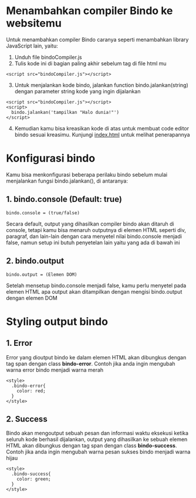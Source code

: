 # Menambahkan compiler Bindo ke websitemu
Untuk menambahkan compiler Bindo caranya seperti menambahkan library JavaScript lain, yaitu:
1. Unduh file bindoCompiler.js
2. Tulis kode ini di bagian paling akhir sebelum tag </body> di file html mu
  ```
  <script src="bindoCompiler.js"></script>
  ```
3. Untuk menjalankan kode bindo, jalankan function bindo.jalankan(string) dengan parameter string kode yang ingin dijalankan
  ```
  <script src="bindoCompiler.js"></script>
  <script>
    bindo.jalankan('tampilkan "Halo dunia!"')
  </script>
  ```
4. Kemudian kamu bisa kreasikan kode di atas untuk membuat code editor bindo sesuai kreasimu. Kunjungi [index.html](index.html) untuk melihat penerapannya

# Konfigurasi bindo
Kamu bisa menkonfigurasi beberapa perilaku bindo sebelum mulai menjalankan fungsi bindo.jalankan(), di antaranya:
## 1. bindo.console (Default: true)
  ```
  bindo.console = (true/false)
  ```
  Secara default, output yang dihasilkan compiler bindo akan ditaruh di console, tetapi kamu bisa menaruh outputnya di elemen HTML seperti div, paragraf, dan lain-lain dengan cara menyetel nilai bindo.console menjadi false, namun setup ini butuh penyetelan lain yaitu yang ada di bawah ini
## 2. bindo.output
  ```
  bindo.output = (Elemen DOM)
  ```
  Setelah mensetup bindo.console menjadi false, kamu perlu menyetel pada elemen HTML apa output akan ditampilkan dengan mengisi bindo.output dengan elemen DOM

# Styling output bindo
  ## 1. Error
  Error yang dioutput bindo ke dalam elemen HTML akan dibungkus dengan tag span dengan class **bindo-error**. Contoh jika anda ingin mengubah warna error bindo menjadi warna merah
  ```
  <style>
    .bindo-error{
      color: red;
    }
  </style>
  ```
  ## 2. Success
   Bindo akan mengoutput sebuah pesan dan informasi waktu eksekusi ketika seluruh kode berhasil dijalankan, output yang dihasilkan ke sebuah elemen HTML akan dibungkus dengan tag span dengan class **bindo-success**. Contoh jika anda ingin mengubah warna pesan sukses bindo menjadi warna hijau
  ```
  <style>
    .bindo-success{
      color: green;
    }
  </style>
  ```
